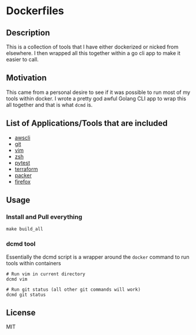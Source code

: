 # Dockerfiles

## Description

This is a collection of tools that I have either dockerized or nicked from elsewhere. I then wrapped all this together within a go cli app to make it easier to call.

## Motivation

This came from a personal desire to see if it was possible to run most of my tools within docker. I wrote a pretty god awful Golang CLI app to wrap this all together and that is what `dcmd` is.

## List of Applications/Tools that are included

- [awscli](https://hub.docker.com/r/davyj0nes/awscli/)
- [git](https://hub.docker.com/r/davyj0nes/git/)
- [vim](https://hub.docker.com/r/davyj0nes/vim/)
- [zsh](https://hub.docker.com/r/davyj0nes/zsh/)
- [pytest](https://hub.docker.com/r/davyj0nes/pytest/)
- [terraform](https://hub.docker.com/r/hashicorp/terraform/)
- [packer](https://hub.docker.com/r/hashicorp/packer/)
- [firefox](https://hub.docker.com/r/jess/firefox/)

## Usage

### Install and Pull everything

```shell
make build_all
```

### dcmd tool

Essentially the dcmd script is a wrapper around the `docker` command to run tools within containers

```shell
# Run vim in current directory
dcmd vim

# Run git status (all other git commands will work)
dcmd git status
```

## License
MIT

